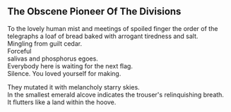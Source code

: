The Obscene Pioneer Of The Divisions
------------------------------------
To the lovely human mist and meetings of spoiled finger the order of the telegraphs a loaf of bread baked with arrogant tiredness and salt.  
Mingling from guilt cedar.  
Forceful  
salivas and phosphorus egoes.  
Everybody here is waiting for the next flag.  
Silence. You loved yourself for making.  
  
They mutated it with melancholy starry skies.  
In the smallest emerald alcove indicates the trouser's relinquishing breath.  
It flutters like a land within the hoove.  
